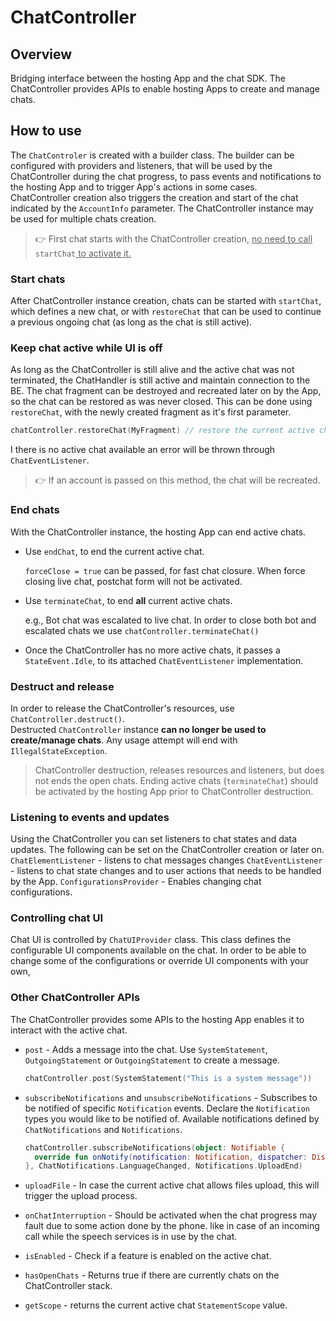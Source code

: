 
# ChatController

## Overview
Bridging interface between the hosting App and the chat SDK. The ChatController provides APIs to enable hosting Apps to create and manage chats.

## How to use
The `ChatControler` is created with a builder class. The builder can be configured with providers and listeners, that will be used by the ChatController during the chat progress, to pass events and notifications to the hosting App and to trigger App's actions in some cases.   
ChatController creation also triggers the creation and start of the chat indicated by the `AccountInfo` parameter. 
The ChatController instance may be used for multiple chats creation.  

> 👉 First chat starts with the ChatController creation, <u>no need to call </u>`startChat`<u> to activate it.</u>   


### Start chats
After ChatController instance creation, chats can be started with `startChat`, which defines a new chat, or with `restoreChat` that can be used to continue a previous ongoing chat (as long as the chat is still active).

### Keep chat active while UI is off
As long as the ChatController is still alive and the active chat was not terminated, the ChatHandler is still active and maintain connection to the BE. The chat fragment can be destroyed and recreated later on by the App, so the chat can be restored as was never closed.
This can be done using `restoreChat`, with the newly created fragment as it's first parameter.

```kotlin
chatController.restoreChat(MyFragment) // restore the current active chat
```

I there is no active chat available an error will be thrown through `ChatEventListener`. 

> 👉  If an account is passed on this method, the chat will be recreated.


### End chats
With the ChatController instance, the hosting App can end active chats.

- Use `endChat`, to end the current active chat.   
  
  `forceClose = true` can be passed, for fast chat closure. When force closing live chat, postchat form will not be activated.
  
- Use `terminateChat`, to end **all** current active chats. 
  
  e.g., Bot chat was escalated to live chat. In order to close both bot and escalated chats we use `chatController.terminateChat()`
  
- Once the ChatController has no more active chats, it passes a `StateEvent.Idle`, to its attached `ChatEventListener` implementation.

### Destruct and release
In order to release the ChatController's resources, use `ChatController.destruct()`.  
Destructed `ChatController` instance **can no longer be used to create/manage chats**. Any usage attempt 
will end with `IllegalStateException`.

> ChatController destruction, releases resources and listeners, but does not ends the open chats. Ending active chats (`terminateChat`) should be activated by the hosting App prior to ChatController destruction.   

### Listening to events and updates
Using the ChatController you can set listeners to chat states and data updates.
The following can be set on the ChatController creation or later on.
`ChatElementListener` - listens to chat messages changes
`ChatEventListener` - listens to chat state changes and to user actions that needs to be handled by the App. 
`ConfigurationsProvider` - Enables changing chat configurations.

### Controlling chat UI
Chat UI is controlled by `ChatUIProvider` class. This class defines the configurable UI components available on the chat.
In order to be able to change some of the configurations or override UI components with your own, 


### Other ChatController APIs
The ChatController provides some APIs to the hosting App enables it to interact with the active chat.

- `post` - Adds a message into the chat. Use `SystemStatement`, `OutgoingStatement` or `OutgoingStatement` to create a message. 
  ```kotlin
  chatController.post(SystemStatement("This is a system message"))
  ```
- `subscribeNotifications` and `unsubscribeNotifications` - Subscribes to be notified of specific `Notification` events.
  Declare the `Notification` types you would like to be notified of. Available notifications defined by `ChatNotifications` and `Notifications`.

  ```kotlin
  chatController.subscribeNotifications(object: Notifiable {
    override fun onNotify(notification: Notification, dispatcher: DispatchContinuation) {...}
  }, ChatNotifications.LanguageChanged, Notifications.UploadEnd)
  ```

- `uploadFile` - In case the current active chat allows files upload, this will trigger the upload process.

- `onChatInterruption` - Should be activated when the chat progress may fault due to some action done by the phone.
like in case of an incoming call while the speech services is in use by the chat.

- `isEnabled` - Check if a feature is enabled on the active chat.

- `hasOpenChats` - Returns true if there are currently chats on the ChatController stack.

- `getScope` - returns the current active chat `StatementScope` value.
